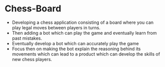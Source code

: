 # Chess-Board
- Developing a chess application consisting of a board where you can play legal moves between players in turns.
- Then adding a bot which can play the game and eventually learn from past mistakes.
- Eventually develop a bot which can accurately play the game
- Focus then on making the bot explain the reasoning behind its movements which can lead to a product which can develop the skills of new chess players.
